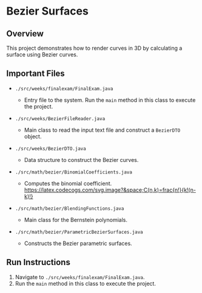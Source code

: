 # Bezier Surfaces

## Overview

This project demonstrates how to render curves in 3D by calculating a surface using Bezier curves.

## Important Files

- `./src/weeks/finalexam/FinalExam.java`
  - Entry file to the system. Run the `main` method in this class to execute the project.

- `./src/weeks/BezierFileReader.java`
  - Main class to read the input text file and construct a `BezierDTO` object.

- `./src/weeks/BezierDTO.java`
  - Data structure to construct the Bezier curves.

- `./src/math/bezier/BinomialCoefficients.java`
  - Computes the binomial coefficient.
    https://latex.codecogs.com/svg.image?&space;C(n,k)=frac{n!}{k!(n-k)!}

- `./src/math/bezier/BlendingFunctions.java`
  - Main class for the Bernstein polynomials.

- `./src/math/bezier/ParametricBezierSurfaces.java`
  - Constructs the Bezier parametric surfaces.

## Run Instructions

1. Navigate to `./src/weeks/finalexam/FinalExam.java`.
2. Run the `main` method in this class to execute the project.

